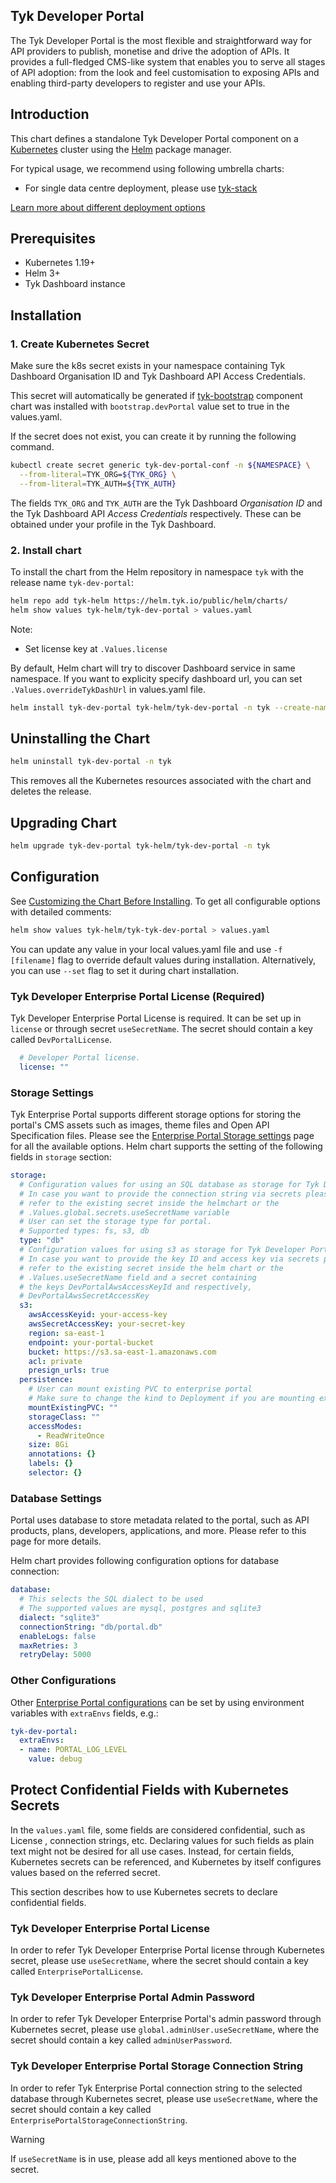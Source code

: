 ## Tyk Developer Portal
The Tyk Developer Portal is the most flexible and straightforward way for API providers to publish, monetise and drive the adoption of APIs. It provides a full-fledged CMS-like system that enables you to serve all stages of API adoption: from the look and feel customisation to exposing APIs and enabling third-party developers to register and use your APIs.

## Introduction
This chart defines a standalone Tyk Developer Portal component on a [Kubernetes](https://kubernetes.io/) cluster using the [Helm](https://helm.sh/) package manager.

For typical usage, we recommend using following umbrella charts:
* For single data centre deployment, please use [tyk-stack](https://github.com/TykTechnologies/tyk-charts/tree/main/tyk-stack)

[Learn more about different deployment options](https://tyk.io/docs/apim/)

## Prerequisites
* Kubernetes 1.19+
* Helm 3+
* Tyk Dashboard instance

## Installation
### 1. Create Kubernetes Secret

Make sure the k8s secret exists in your namespace containing Tyk Dashboard Organisation ID and Tyk Dashboard API Access Credentials.

This secret will automatically be generated if [tyk-bootstrap](../tyk-bootstrap/) component chart was installed with `bootstrap.devPortal` value set to true in the values.yaml.

If the secret does not exist, you can create it by running the following command.

```bash
kubectl create secret generic tyk-dev-portal-conf -n ${NAMESPACE} \
  --from-literal=TYK_ORG=${TYK_ORG} \
  --from-literal=TYK_AUTH=${TYK_AUTH}
```

The fields `TYK_ORG` and `TYK_AUTH` are the Tyk Dashboard _Organisation ID_ and the Tyk Dashboard API _Access Credentials_ respectively. These can be obtained under your profile in the Tyk Dashboard.

### 2. Install chart
To install the chart from the Helm repository in namespace `tyk` with the release name `tyk-dev-portal`:
```bash
helm repo add tyk-helm https://helm.tyk.io/public/helm/charts/
helm show values tyk-helm/tyk-dev-portal > values.yaml 
```
Note: 
* Set license key at `.Values.license`

 By default, Helm chart will try to discover Dashboard service in same namespace. If you want to explicity specify dashboard url, you can set `.Values.overrideTykDashUrl` in values.yaml file.

```bash
helm install tyk-dev-portal tyk-helm/tyk-dev-portal -n tyk --create-namespace -f values.yaml
```
## Uninstalling the Chart
```bash
helm uninstall tyk-dev-portal -n tyk
```
    

This removes all the Kubernetes resources associated with the chart and deletes the release.

## Upgrading Chart
```bash
helm upgrade tyk-dev-portal tyk-helm/tyk-dev-portal -n tyk
```

## Configuration
See [Customizing the Chart Before Installing](https://helm.sh/docs/intro/using_helm/#customizing-the-chart-before-installing). To get all configurable options with detailed comments:
```bash
helm show values tyk-helm/tyk-tyk-dev-portal > values.yaml 
```
    
You can update any value in your local values.yaml file and use `-f [filename]` flag to override default values during installation. Alternatively, you can use `--set` flag to set it during chart installation.

### Tyk Developer Enterprise Portal License (Required)

Tyk Developer Enterprise Portal License is required. It can be set up in `license` or through secret `useSecretName`. The secret should contain a key called `DevPortalLicense`.

```yaml
  # Developer Portal license.
  license: ""
```

### Storage Settings

Tyk Enterprise Portal supports different storage options for storing the portal's CMS assets such as images, theme files and Open API Specification files. Please see the [Enterprise Portal Storage settings](https://tyk.io/docs/tyk-stack/tyk-developer-portal/enterprise-developer-portal/install-tyk-enterprise-portal/configuration#portal-settings) page for all the available options. Helm chart supports the setting of the following fields in `storage` section:

```yaml
storage:
  # Configuration values for using an SQL database as storage for Tyk Developer Portal
  # In case you want to provide the connection string via secrets please
  # refer to the existing secret inside the helmchart or the
  # .Values.global.secrets.useSecretName variable
  # User can set the storage type for portal.
  # Supported types: fs, s3, db
  type: "db"
  # Configuration values for using s3 as storage for Tyk Developer Portal
  # In case you want to provide the key ID and access key via secrets please
  # refer to the existing secret inside the helm chart or the
  # .Values.useSecretName field and a secret containing
  # the keys DevPortalAwsAccessKeyId and respectively,
  # DevPortalAwsSecretAccessKey
  s3:
    awsAccessKeyid: your-access-key
    awsSecretAccessKey: your-secret-key
    region: sa-east-1
    endpoint: your-portal-bucket
    bucket: https://s3.sa-east-1.amazonaws.com
    acl: private
    presign_urls: true
  persistence:
    # User can mount existing PVC to enterprise portal
    # Make sure to change the kind to Deployment if you are mounting existing PVC 
    mountExistingPVC: ""
    storageClass: ""
    accessModes:
      - ReadWriteOnce
    size: 8Gi
    annotations: {}
    labels: {}
    selector: {}
```

### Database Settings
Portal uses database to store metadata related to the portal, such as API products, plans, developers, applications, and more.
Please refer to this page for more details.

Helm chart provides following configuration options for database connection:

```yaml
database:
  # This selects the SQL dialect to be used
  # The supported values are mysql, postgres and sqlite3
  dialect: "sqlite3"
  connectionString: "db/portal.db"
  enableLogs: false
  maxRetries: 3
  retryDelay: 5000
```



### Other Configurations

Other [Enterprise Portal configurations](https://tyk.io/docs/tyk-stack/tyk-developer-portal/enterprise-developer-portal/install-tyk-enterprise-portal/configuration) can be set by using environment variables with `extraEnvs` fields, e.g.:

```yaml
tyk-dev-portal:
  extraEnvs:
  - name: PORTAL_LOG_LEVEL
    value: debug
```


## Protect Confidential Fields with Kubernetes Secrets
In the `values.yaml` file, some fields are considered confidential, such as License , connection strings, etc.
Declaring values for such fields as plain text might not be desired for all use cases. Instead, for certain fields,
Kubernetes secrets can be referenced, and Kubernetes by itself configures values based on the referred secret.

This section describes how to use Kubernetes secrets to declare confidential fields.

### Tyk Developer Enterprise Portal License

In order to refer Tyk Developer Enterprise Portal license through Kubernetes secret, please use `useSecretName`, 
where the secret should contain a key called `EnterprisePortalLicense`.

### Tyk Developer Enterprise Portal Admin Password

In order to refer Tyk Developer Enterprise Portal's admin password through Kubernetes secret, 
please use `global.adminUser.useSecretName`, where the secret should contain a key called `adminUserPassword`.

### Tyk Developer Enterprise Portal Storage Connection String

In order to refer Tyk Enterprise Portal connection string to the selected database through Kubernetes secret,
please use `useSecretName`, where the secret should contain a key called 
`EnterprisePortalStorageConnectionString`.

> [!WARNING]
> If `useSecretName` is in use, please add all keys mentioned above to the secret. 
    